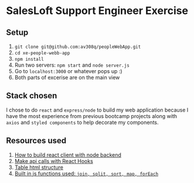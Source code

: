 # SalesLoft Support Engineer Exercise

## Setup

1. `git clone git@github.com:av308q/peopleWebApp.git`
2. `cd xe-people-webb-app`
3. `npm install`
4. Run two servers: `npm start` and `node server.js`
5. Go to `localhost:3000` or whatever pops up :)
6. Both parts of excerise are on the main view

## Stack chosen

I chose to do `react` and `express/node` to build my web application because I have the most experience from previous bootcamp projects along with `axios` and `styled components` to help decorate my components.

## Resources used

1. [How to build react client with node backend](https://dev.to/loujaybee/using-create-react-app-with-express)
2. [Make api calls with React Hooks](https://alligator.io/react/replacing-component-lifecycles-with-useeffect/)
3. [Table html structure](https://www.w3schools.com/html/html_tables.asp)
4. [Built in js functions used: `join, split, sort, map, forEach`](https://www.google.com)
